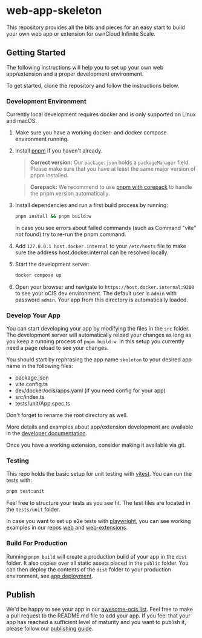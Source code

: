 # web-app-skeleton
This repository provides all the bits and pieces for an easy start to build your own web app or extension for ownCloud Infinite Scale.

## Getting Started
The following instructions will help you to set up your own web app/extension and a proper development environment.

To get started, clone the repository and follow the instructions below.

### Development Environment

Currently local development requires docker and is only supported on Linux and macOS.

1. Make sure you have a working docker- and docker compose environment running.
1. Install [pnpm](https://pnpm.io/installation) if you haven't already. 
   > **Correct version:** Our `package.json` holds a `packageManager` field. Please make sure that you have at least the same major version of pnpm installed.

   > **Corepack:** We recommend to use [pnpm with corepack](https://pnpm.io/installation#using-corepack) to handle the pnpm version automatically.  
1. Install dependencies and run a first build process by running:
   ```bash
   pnpm install && pnpm build:w
   ```
   In case you see errors about failed commands (such as Command "vite" not found) try to re-run the pnpm command.
1. Add `127.0.0.1 host.docker.internal` to your `/etc/hosts` file to make sure the address host.docker.internal can be resolved locally. 
1. Start the development server:
   ```bash
   docker compose up
   ```
1. Open your browser and navigate to `https://host.docker.internal:9200` to see your oCIS dev environment. The default user is `admin` with password `admin`. Your app from this directory is automatically loaded.

### Develop Your App
You can start developing your app by modifying the files in the `src` folder. The development server will automatically reload your changes as long as you keep a running process of `pnpm build:w`. In this setup you currently need a page reload to see your changes.

You should start by rephrasing the app name `skeleton` to your desired app name in the following files:
- package.json
- vite.config.ts
- dev/docker/ocis/apps.yaml (if you need config for your app)
- src/index.ts
- tests/unit/App.spec.ts

Don't forget to rename the root directory as well.

More details and examples about app/extension development are available in the [developer documentation](https://owncloud.dev/clients/web/extension-system/).

Once you have a working extension, consider making it available via git.

### Testing
This repo holds the basic setup for unit testing with [vitest](https://vitest.dev/guide/). You can run the tests with:
```bash
pnpm test:unit
```
Feel free to structure your tests as you see fit. The test files are located in the `tests/unit` folder.

In case you want to set up e2e tests with [playwright](https://playwright.io), you can see working examples in our repos [web](https://github.com/owncloud/web) and [web-extensions](https://github.com/owncloud/web-extensions).

### Build For Production
Running `pnpm build` will create a production build of your app in the `dist` folder. It also copies over all static assets placed in the `public` folder. You can then deploy the contents of the `dist` folder to your production environment, see [app deployment](https://owncloud.dev/services/web/#web-apps).

## Publish
We'd be happy to see your app in our [awesome-ocis list](https://github.com/owncloud/awesome-ocis/blob/main/README.md). Feel free to make a pull request to the README.md file to add your app.
If you feel that your app has reached a sufficient level of maturity and you want to publish it, please follow our [publishing guide](https://github.com/owncloud/awesome-ocis/tree/main/webApps).
